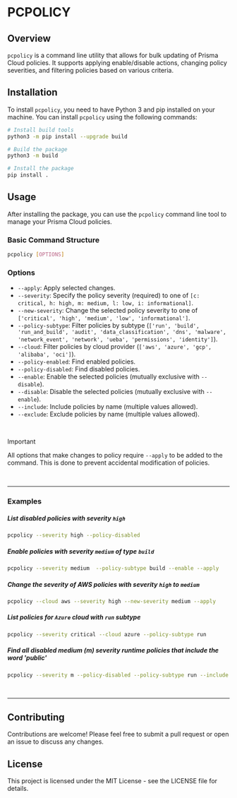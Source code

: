 # PCPOLICY

## Overview

`pcpolicy` is a command line utility that allows for bulk updating of Prisma Cloud policies. It supports applying enable/disable actions, changing policy severities, and filtering policies based on various criteria.

## Installation

To install `pcpolicy`, you need to have Python 3 and pip installed on your machine. You can install `pcpolicy` using the following commands:

```sh
# Install build tools
python3 -m pip install --upgrade build

# Build the package
python3 -m build

# Install the package
pip install .
```

## Usage

After installing the package, you can use the `pcpolicy` command line tool to manage your Prisma Cloud policies.

### Basic Command Structure

```sh
pcpolicy [OPTIONS]
```

### Options

- `--apply`: Apply selected changes.
- `--severity`: Specify the policy severity (required) to one of `[c: critical, h: high, m: medium, l: low, i: informational]`.
- `--new-severity`: Change the selected policy severity to one of `['critical', 'high', 'medium', 'low', 'informational']`.
- `--policy-subtype`: Filter policies by subtype (`['run', 'build', 'run_and_build', 'audit', 'data_classification', 'dns', 'malware', 'network_event', 'network', 'ueba', 'permissions', 'identity']`).
- `--cloud`: Filter policies by cloud provider (`['aws', 'azure', 'gcp', 'alibaba', 'oci']`).
- `--policy-enabled`: Find enabled policies.
- `--policy-disabled`: Find disabled policies.
- `--enable`: Enable the selected policies (mutually exclusive with `--disable`).
- `--disable`: Disable the selected policies (mutually exclusive with `--enable`).
- `--include`: Include policies by name (multiple values allowed).
- `--exclude`: Exclude policies by name (multiple values allowed).

<br>

> [!IMPORTANT]
> All options that make changes to policy require `--apply` to be added to the command.
> This is done to prevent accidental modification of policies.

<br>

---

### Examples

##### List disabled policies with severity `high`

```sh
pcpolicy --severity high --policy-disabled
```

##### Enable policies with severity `medium` of type `build`

```sh
pcpolicy --severity medium  --policy-subtype build --enable --apply
```

##### Change the severity of AWS policies with severity `high` to `medium`

```sh
pcpolicy --cloud aws --severity high --new-severity medium --apply
```

##### List policies for `Azure` cloud with `run` subtype

```sh
pcpolicy --severity critical --cloud azure --policy-subtype run
```

##### Find all disabled medium (m) severity runtime policies that include the word 'public'

```sh
pcpolicy --severity m --policy-disabled --policy-subtype run --include public
```

<br>

---

## Contributing

Contributions are welcome! Please feel free to submit a pull request or open an issue to discuss any changes.

## License

This project is licensed under the MIT License - see the LICENSE file for details.